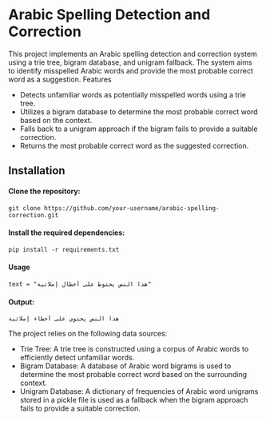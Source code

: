 # Arabic Spelling Detection and Correction

This project implements an Arabic spelling detection and correction system using a trie tree, bigram database, and unigram fallback. The system aims to identify misspelled Arabic words and provide the most probable correct word as a suggestion.
Features

- Detects unfamiliar words as potentially misspelled words using a trie tree.
- Utilizes a bigram database to determine the most probable correct word based on the context.
- Falls back to a unigram approach if the bigram fails to provide a suitable correction.
- Returns the most probable correct word as the suggested correction.

## Installation

#### Clone the repository:


    git clone https://github.com/your-username/arabic-spelling-correction.git

#### Install the required dependencies:

    pip install -r requirements.txt

#### Usage

    text = "هذا النص يحتوط على أخطال إملائية"

#### Output:

    هذا النص يحتوي على أخطاء إملائية


The project relies on the following data sources:

- Trie Tree: A trie tree is constructed using a corpus of Arabic words to efficiently detect unfamiliar words.
-  Bigram Database: A database of Arabic word bigrams is used to determine the most probable correct word based on the surrounding context.
- Unigram Database: A dictionary of frequencies of Arabic word unigrams stored in a pickle file is used as a fallback when the bigram approach fails to provide a suitable correction.
